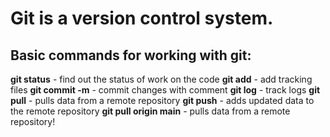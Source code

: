 
# Git is a version control system.
## Basic commands for working with git:
**git status** - find out the status of work on the code
**git add** - add tracking files
**git commit -m** - commit changes with comment
**git log** - track logs
**git pull** - pulls data from a remote repository
**git push** - adds updated data to the remote repository
**git pull origin main** - pulls data from a remote repository!
